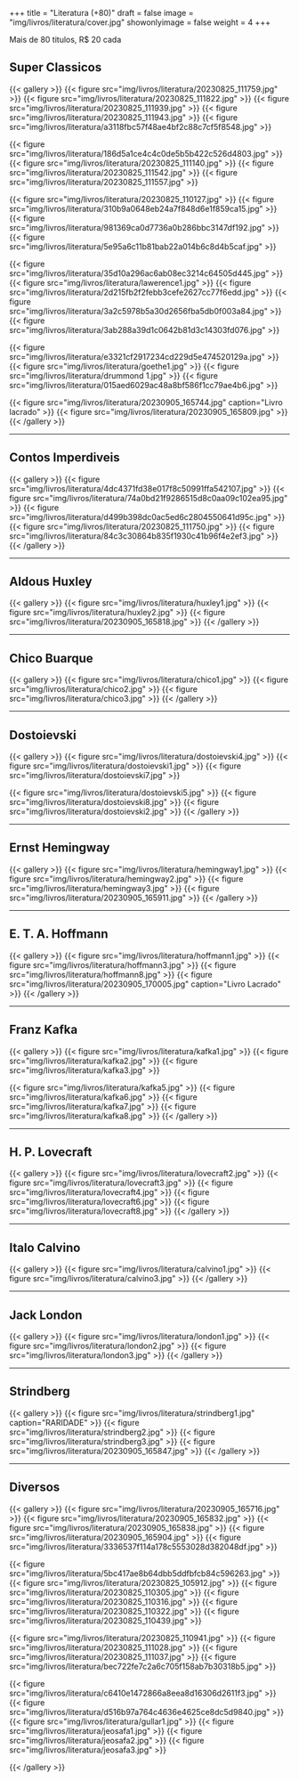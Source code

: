 +++
title = "Literatura (+80)"
draft = false
image = "img/livros/literatura/cover.jpg"
showonlyimage = false
weight = 4
+++

Mais de 80 titulos, <span class="price">R$ 20</span> cada
<!--more-->

## Super Classicos

{{< gallery >}}
{{< figure src="img/livros/literatura/20230825_111759.jpg" >}}
{{< figure src="img/livros/literatura/20230825_111822.jpg" >}}
{{< figure src="img/livros/literatura/20230825_111939.jpg" >}}
{{< figure src="img/livros/literatura/20230825_111943.jpg" >}}
{{< figure src="img/livros/literatura/a3118fbc57f48ae4bf2c88c7cf5f8548.jpg" >}}

{{< figure src="img/livros/literatura/186d5a1ce4c4c0de5b5b422c526d4803.jpg" >}}
{{< figure src="img/livros/literatura/20230825_111140.jpg" >}}
{{< figure src="img/livros/literatura/20230825_111542.jpg" >}}
{{< figure src="img/livros/literatura/20230825_111557.jpg" >}}

{{< figure src="img/livros/literatura/20230825_110127.jpg" >}}
{{< figure src="img/livros/literatura/310b9a0648eb24a7f848d6e1f859ca15.jpg" >}}
{{< figure src="img/livros/literatura/981369ca0d7736a0b286bbc3147df192.jpg" >}}
{{< figure src="img/livros/literatura/5e95a6c11b81bab22a014b6c8d4b5caf.jpg" >}}

{{< figure src="img/livros/literatura/35d10a296ac6ab08ec3214c64505d445.jpg" >}}
{{< figure src="img/livros/literatura/lawerence1.jpg" >}}
{{< figure src="img/livros/literatura/2d215fb2f2febb3cefe2627cc77f6edd.jpg" >}}
{{< figure src="img/livros/literatura/3a2c5978b5a30d2656fba5db0f003a84.jpg" >}}
{{< figure src="img/livros/literatura/3ab288a39d1c0642b81d3c14303fd076.jpg" >}}

{{< figure src="img/livros/literatura/e3321cf2917234cd229d5e474520129a.jpg" >}}
{{< figure src="img/livros/literatura/goethe1.jpg" >}}
{{< figure src="img/livros/literatura/drummond 1.jpg" >}}
{{< figure src="img/livros/literatura/015aed6029ac48a8bf586f1cc79ae4b6.jpg" >}}


{{< figure src="img/livros/literatura/20230905_165744.jpg" caption="Livro lacrado" >}}
{{< figure src="img/livros/literatura/20230905_165809.jpg" >}}
{{< /gallery >}}

---

## Contos Imperdiveis

{{< gallery >}}
{{< figure src="img/livros/literatura/4dc4371fd38e017f8c50991ffa542107.jpg" >}}
{{< figure src="img/livros/literatura/74a0bd21f9286515d8c0aa09c102ea95.jpg" >}}
{{< figure src="img/livros/literatura/d499b398dc0ac5ed6c2804550641d95c.jpg" >}}
{{< figure src="img/livros/literatura/20230825_111750.jpg" >}}
{{< figure src="img/livros/literatura/84c3c30864b835f1930c41b96f4e2ef3.jpg" >}}
{{< /gallery >}}

---

## Aldous Huxley

{{< gallery >}}
{{< figure src="img/livros/literatura/huxley1.jpg" >}}
{{< figure src="img/livros/literatura/huxley2.jpg" >}}
{{< figure src="img/livros/literatura/20230905_165818.jpg" >}}
{{< /gallery >}}

---

## Chico Buarque

{{< gallery >}}
{{< figure src="img/livros/literatura/chico1.jpg" >}}
{{< figure src="img/livros/literatura/chico2.jpg" >}}
{{< figure src="img/livros/literatura/chico3.jpg" >}}
{{< /gallery >}}

---

## Dostoievski

{{< gallery >}}
{{< figure src="img/livros/literatura/dostoievski4.jpg" >}}
{{< figure src="img/livros/literatura/dostoievski1.jpg" >}}
{{< figure src="img/livros/literatura/dostoievski7.jpg" >}}

{{< figure src="img/livros/literatura/dostoievski5.jpg" >}}
{{< figure src="img/livros/literatura/dostoievski8.jpg" >}}
{{< figure src="img/livros/literatura/dostoievski2.jpg" >}}
{{< /gallery >}}

---

## Ernst Hemingway

{{< gallery >}}
{{< figure src="img/livros/literatura/hemingway1.jpg" >}}
{{< figure src="img/livros/literatura/hemingway2.jpg" >}}
{{< figure src="img/livros/literatura/hemingway3.jpg" >}}
{{< figure src="img/livros/literatura/20230905_165911.jpg" >}}
{{< /gallery >}}

---

## E. T. A. Hoffmann

{{< gallery >}}
{{< figure src="img/livros/literatura/hoffmann1.jpg" >}}
{{< figure src="img/livros/literatura/hoffmann3.jpg" >}}
{{< figure src="img/livros/literatura/hoffmann8.jpg" >}}
{{< figure src="img/livros/literatura/20230905_170005.jpg" caption="Livro Lacrado" >}}
{{< /gallery >}}

---

## Franz Kafka

{{< gallery >}}
{{< figure src="img/livros/literatura/kafka1.jpg" >}}
{{< figure src="img/livros/literatura/kafka2.jpg" >}}
{{< figure src="img/livros/literatura/kafka3.jpg" >}}

{{< figure src="img/livros/literatura/kafka5.jpg" >}}
{{< figure src="img/livros/literatura/kafka6.jpg" >}}
{{< figure src="img/livros/literatura/kafka7.jpg" >}}
{{< figure src="img/livros/literatura/kafka8.jpg" >}}
{{< /gallery >}}

---

## H. P. Lovecraft

{{< gallery >}}
{{< figure src="img/livros/literatura/lovecraft2.jpg" >}}
{{< figure src="img/livros/literatura/lovecraft3.jpg" >}}
{{< figure src="img/livros/literatura/lovecraft4.jpg" >}}
{{< figure src="img/livros/literatura/lovecraft6.jpg" >}}
{{< figure src="img/livros/literatura/lovecraft8.jpg" >}}
{{< /gallery >}}

---

## Italo Calvino

{{< gallery >}}
{{< figure src="img/livros/literatura/calvino1.jpg" >}}
{{< figure src="img/livros/literatura/calvino3.jpg" >}}
{{< /gallery >}}

---

## Jack London

{{< gallery >}}
{{< figure src="img/livros/literatura/london1.jpg" >}}
{{< figure src="img/livros/literatura/london2.jpg" >}}
{{< figure src="img/livros/literatura/london3.jpg" >}}
{{< /gallery >}}

---

## Strindberg

{{< gallery >}}
{{< figure src="img/livros/literatura/strindberg1.jpg" caption="RARIDADE" >}}
{{< figure src="img/livros/literatura/strindberg2.jpg" >}}
{{< figure src="img/livros/literatura/strindberg3.jpg" >}}
{{< figure src="img/livros/literatura/20230905_165847.jpg" >}}
{{< /gallery >}}

---

## Diversos

{{< gallery >}}
{{< figure src="img/livros/literatura/20230905_165716.jpg" >}}
{{< figure src="img/livros/literatura/20230905_165832.jpg" >}}
{{< figure src="img/livros/literatura/20230905_165838.jpg" >}}
{{< figure src="img/livros/literatura/20230905_165904.jpg" >}}
{{< figure src="img/livros/literatura/3336537f114a178c5553028d382048df.jpg" >}}

{{< figure src="img/livros/literatura/5bc417ae8b64dbb5ddfbfcb84c596263.jpg" >}}
{{< figure src="img/livros/literatura/20230825_105912.jpg" >}}
{{< figure src="img/livros/literatura/20230825_110305.jpg" >}}
{{< figure src="img/livros/literatura/20230825_110316.jpg" >}}
{{< figure src="img/livros/literatura/20230825_110322.jpg" >}}
{{< figure src="img/livros/literatura/20230825_110439.jpg" >}}

{{< figure src="img/livros/literatura/20230825_110941.jpg" >}}
{{< figure src="img/livros/literatura/20230825_111028.jpg" >}}
{{< figure src="img/livros/literatura/20230825_111037.jpg" >}}
{{< figure src="img/livros/literatura/bec722fe7c2a6c705f158ab7b30318b5.jpg" >}}

{{< figure src="img/livros/literatura/c6410e1472866a8eea8d16306d2611f3.jpg" >}}
{{< figure src="img/livros/literatura/d516b97a764c4636e4625ce8dc5d9840.jpg" >}}
{{< figure src="img/livros/literatura/gullar1.jpg" >}}
{{< figure src="img/livros/literatura/jeosafa1.jpg" >}}
{{< figure src="img/livros/literatura/jeosafa2.jpg" >}}
{{< figure src="img/livros/literatura/jeosafa3.jpg" >}}

{{< /gallery >}}

